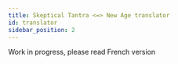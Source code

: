 ```yaml
---
title: Skeptical Tantra <=> New Age translator
id: translator
sidebar_position: 2
---
```


Work in progress, please read French version

